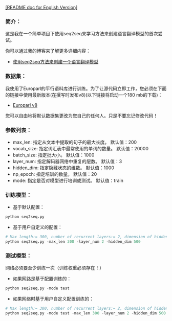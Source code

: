 [[README doc for English Version]](README4English.md)

### 简介：

这是我在一个简单项目下使用seq2seq来学习方法来创建语言翻译模型的首次尝试。

你可以通过我的博客来了解更多详细内容：

* [使用seq2seq方法来创建一个语言翻译模型](https://chunml.github.io/ChunML.github.io/project/Sequence-To-Sequence/)

### 数据集：

我使用了Europarl的平行语料库进行训练。为了让源代码立即工作，您必须在下面的链接中使用最新版本(在撰写时发布v8)(以下链接将启动一个180 mb的下载)：

* [Europarl v8](http://www.statmt.org/wmt15/europarl-v8.fi-en.tgz)

您可以自由地将默认数据集更改为您自己的任何人。只是不要忘记修改代码！

### 参数列表：

* max_len: 指定从文本中提取的句子的最大长度。
  默认值：200
* vocab_size: 指定词汇表中最常使用的单词的数量。
  默认值：20000
* batch_size: 指定批大小。
  默认值：1000
* layer_num: 指定解码器网络中重复的层数。
  默认值：3
* hidden_dim: 指定隐藏状态的维数。
  默认值：1000
* np_epoch: 指定培训的数量。
  默认值：20
* mode: 指定是否对模型进行培训或测试。
  默认值：train

### 训练模型：

* 基于默认配置：

```python
python seq2seq.py
```

* 基于用户自定义的配置：

```python
# Max length:= 300, number of recurrent layers:= 2, dimension of hidden state:= 500
python seq2seq.py -max_len 300 -layer_num 2 -hidden_dim 500
```

### 测试模型：

网络必须要至少训练一次（训练权重必须存在！）

* 如果网路是基于配置训练的：

```python
python seq2seq.py -mode test
```

* 如果网络时基于用户自定义配置训练的：

```python
# Max length:= 300, number of recurrent layers:= 2, dimension of hidden state:= 500
python seq2seq.py -mode test -max_len 300 -layer_num 2 -hidden_dim 500
```
